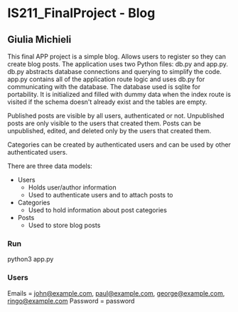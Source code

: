# IS211_FinalProject - Blog

## Giulia Michieli

This final APP project is a simple blog. 
Allows users to register so they can create blog posts.
The application uses two Python files: db.py and app.py.
    db.py abstracts database connections and querying to simplify the code.
    app.py contains all of the application route logic and uses db.py for communicating with the database.
    The database used is sqlite for portability. It is initialized and filled with dummy data when the index route is visited if the schema doesn't already exist and the tables are empty.

Published posts are visible by all users, authenticated or not.
Unpublished posts are only visible to the users that created them.
Posts can be unpublished, edited, and deleted only by the users that created them.

Categories can be created by authenticated users and can be used by other authenticated users.

There are three data models:
- Users
    - Holds user/author information
    - Used to authenticate users and to attach posts to
- Categories
    - Used to hold information about post categories
- Posts
    - Used to store blog posts

### Run
python3 app.py

### Users
Emails = john@example.com, paul@example.com, george@example.com, ringo@example.com
Password = password
